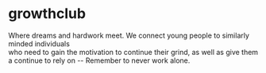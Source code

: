 # growthclub

Where dreams and hardwork meet. We connect young people to similarly minded individuals  
who need to gain the motivation to continue their grind, as well as give them a continue to
rely on -- Remember to never work alone.